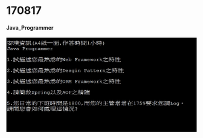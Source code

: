 # 170817

#### Java_Programmer
![alt text](https://github.com/wlo1227686/InterView/blob/master/170817/img/img01.jpg)<br>